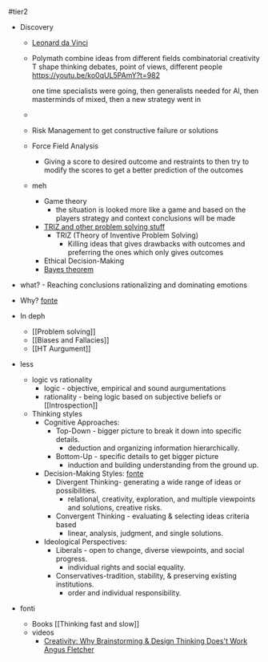 #tier2 
- Discovery
	- [Leonard da Vinci](https://www.youtube.com/watch?v=o0UqD4UxBTE)
	- Polymath
		combine ideas from different fields
		combinatorial creativity
		T shape thinking
		debates, point of views, different people
		https://youtu.be/ko0qUL5PAmY?t=982
		
		
		one time specialists were going, then generalists needed for AI, then masterminds of mixed, then a new strategy went in
	- 
	- Risk Management to get constructive failure or solutions
	- Force Field Analysis 
		- Giving a score to desired outcome and restraints to then try to modify the scores to get a better prediction of the outcomes
	- meh
		- Game theory 
			- the situation is looked more like a game and based on the players strategy and context conclusions will be made
		- [TRIZ and other problem solving stuff](https://en.wikipedia.org/wiki/TRIZ#See_also)
			- TRIZ (Theory of Inventive Problem Solving) 
				- Killing ideas that gives drawbacks with outcomes and preferring the ones which only gives outcomes
		- Ethical Decision-Making
		- [Bayes theorem](https://www.youtube.com/results?search_query=Bayes%27+Theorem)
- what? - Reaching conclusions rationalizing and dominating emotions
- Why? [fonte](https://www.youtube.com/watch?v=ikjNj7CfeUI) 
 
- In deph
	- [[Problem solving]]
	- [[Biases and Fallacies]]
	- [[HT Aurgument]]
- less
	- logic vs rationality
		- logic - objective, empirical and sound aurgumentations
		- rationality - being logic based on subjective beliefs or [[Introspection]]
	- Thinking styles
		- Cognitive Approaches:
			- Top-Down - bigger picture to break it down into specific details. 
				- deduction and organizing information hierarchically.
			- Bottom-Up - specific details to get bigger picture
				- induction and building understanding from the ground up.
		- Decision-Making Styles: [fonte](https://www.youtube.com/watch?v=cmBf1fBRXms)
			- Divergent Thinking- generating a wide range of ideas or possibilities.
				- relational, creativity, exploration, and multiple viewpoints and solutions, creative risks.
			- Convergent Thinking - evaluating & selecting ideas criteria based
				- linear, analysis,  judgment, and single solutions.
		- Ideological Perspectives:
			- Liberals - open to change, diverse viewpoints, and social progress. 
				- individual rights and social equality.
			- Conservatives-tradition, stability, & preserving existing institutions. 
				- order and individual responsibility.

- fonti
	- Books
		[[Thinking fast and slow]]
	- videos
		- [Creativity: Why Brainstorming & Design Thinking Does't Work Angus Fletcher](<Creativity: Why Brainstorming And Design Thinking Does Not Work Angus Fletcher>)
